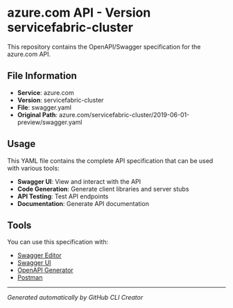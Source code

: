 # azure.com API - Version servicefabric-cluster

This repository contains the OpenAPI/Swagger specification for the azure.com API.

## File Information

- **Service**: azure.com
- **Version**: servicefabric-cluster
- **File**: swagger.yaml
- **Original Path**: azure.com/servicefabric-cluster/2019-06-01-preview/swagger.yaml

## Usage

This YAML file contains the complete API specification that can be used with various tools:

- **Swagger UI**: View and interact with the API
- **Code Generation**: Generate client libraries and server stubs
- **API Testing**: Test API endpoints
- **Documentation**: Generate API documentation

## Tools

You can use this specification with:

- [Swagger Editor](https://editor.swagger.io/)
- [Swagger UI](https://swagger.io/tools/swagger-ui/)
- [OpenAPI Generator](https://openapi-generator.tech/)
- [Postman](https://www.postman.com/)

---

*Generated automatically by GitHub CLI Creator*
